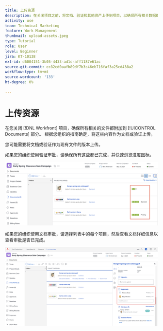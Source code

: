 ```yaml
---
title: 上传资源
description: 在关闭项目之前，将文档、验证和其他资产上传到项目，以确保所有相关数据都与该项目关联。
activity: use
team: Technical Marketing
feature: Work Management
thumbnail: upload-assets.jpeg
type: Tutorial
role: User
level: Beginner
jira: KT-10138
exl-id: d6004151-3b05-4433-ad1c-aff1187e61ac
source-git-commit: ec82cd0aafb89df7b3c46eb716faf3a25cd438a2
workflow-type: tm+mt
source-wordcount: '133'
ht-degree: 0%

---
```


# 上传资源

在您关闭 [!DNL Workfront] 项目，确保所有相关的文件都附加到 [!UICONTROL Documents] 部分。 根据您组织的指南确定，将这些内容作为文档或验证上传。

您可能需要将文档或验证作为现有文件的版本上传。

如果您的组织使用验证审批，请确保所有这些都已完成，并快速浏览进度图标。

![显示验证进度图标的文档页面](assets/planner-fund-proof-progress-icons.png)

如果您的组织使用文档审批，请选择列表中的每个项目，然后查看文档详细信息以查看审批是否已完成。

![文档页面上显示文档审批的侧摘要](assets/planner-fund-document-approval.png)

<!---
learn more urls
Create proofs
Add new documents to Workfront
--->
